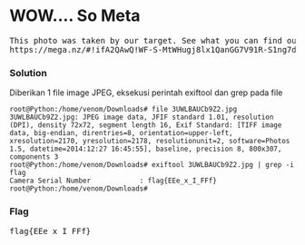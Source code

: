<h1><b>WOW.... So Meta</h1></b>
<pre>
This photo was taken by our target. See what you can find out about him from it. 
https://mega.nz/#!ifA2QAwQ!WF-S-MtWHugj8lx1QanGG7V91R-S1ng7dDRSV25iFbk
</pre>
</b><h3>Solution</h3></b>
<p>Diberikan 1 file image JPEG, eksekusi perintah exiftool dan grep pada file</p>

```console
root@Python:/home/venom/Downloads# file 3UWLBAUCb9Z2.jpg 
3UWLBAUCb9Z2.jpg: JPEG image data, JFIF standard 1.01, resolution (DPI), density 72x72, segment length 16, Exif Standard: [TIFF image data, big-endian, direntries=8, orientation=upper-left, xresolution=2170, yresolution=2178, resolutionunit=2, software=Photos 1.5, datetime=2014:12:27 16:45:55], baseline, precision 8, 800x307, components 3
root@Python:/home/venom/Downloads# exiftool 3UWLBAUCb9Z2.jpg | grep -i flag
Camera Serial Number            : flag{EEe_x_I_FFf}
root@Python:/home/venom/Downloads# 

```
</b><h3>Flag</h3></b>
<pre>
flag{EEe_x_I_FFf}
</pre>
